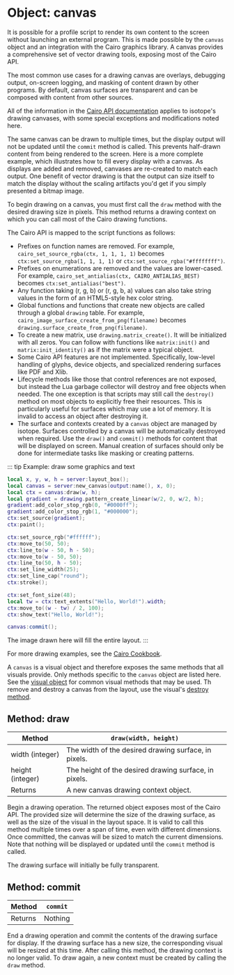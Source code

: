 # Object: canvas

It is possible for a profile script to render its own content to the screen without launching an external program. This is made possible by the `canvas` object and an integration with the Cairo graphics library. A canvas provides a comprehensive set of vector drawing tools, exposing most of the Cairo API.

The most common use cases for a drawing canvas are overlays, debugging output, on-screen logging, and masking of content drawn by other programs. By default, canvas surfaces are transparent and can be composed with content from other sources.

All of the information in the [Cairo API documentation](https://www.cairographics.org/manual/) applies to isotope's drawing canvases, with some special exceptions and modifications noted here.

The same canvas can be drawn to multiple times, but the display output will not be updated until the `commit` method is called. This prevents half-drawn content from being rendered to the screen. Here is a more complete example, which illustrates how to fill every display with a canvas. As displays are added and removed, canvases are re-created to match each output. One benefit of vector drawing is that the output can size itself to match the display without the scaling artifacts you'd get if you simply presented a bitmap image.

To begin drawing on a canvas, you must first call the `draw` method with the desired drawing size in pixels. This method returns a drawing context on which you can call most of the Cairo drawing functions.

The Cairo API is mapped to the script functions as follows:

* Prefixes on function names are removed. For example, `cairo_set_source_rgba(ctx, 1, 1, 1, 1)` becomes `ctx:set_source_rgba(1, 1, 1, 1)` or `ctx:set_source_rgba("#ffffffff")`.
* Prefixes on enumerations are removed and the values are lower-cased. For example, `cairo_set_antialias(ctx, CAIRO_ANTIALIAS_BEST)` becomes `ctx:set_antialias("best")`.
* Any function taking (r, g, b) or (r, g, b, a) values can also take string values in the form of an HTML5-style hex color string.
* Global functions and functions that create new objects are called through a global `drawing` table. For example, `cairo_image_surface_create_from_png(filename)` becomes `drawing.surface_create_from_png(filename)`.
* To create a new matrix, use `drawing.matrix_create()`. It will be initialized with all zeros. You can follow with functions like `matrix:init()` and `matrix:init_identity()` as if the matrix were a typical object.
* Some Cairo API features are not implemented. Specifically, low-level handling of glyphs, device objects, and specialized rendering surfaces like PDF and Xlib.
* Lifecycle methods like those that control references are not exposed, but instead the Lua garbage collector will destroy and free objects when needed. The one exception is that scripts may still call the `destroy()` method on most objects to explicitly free their resources. This is particularly useful for surfaces which may use a lot of memory. It is invalid to access an object after destroying it.
* The surface and contexts created by a `canvas` object are managed by isotope. Surfaces controlled by a canvas will be automatically destroyed when required. Use the `draw()` and `commit()` methods for content that will be displayed on screen. Manual creation of surfaces should only be done for intermediate tasks like masking or creating patterns.

::: tip Example: draw some graphics and text
```lua
local x, y, w, h = server:layout_box();
local canvas = server:new_canvas(output:name(), x, 0);
local ctx = canvas:draw(w, h);
local gradient = drawing.pattern_create_linear(w/2, 0, w/2, h);
gradient:add_color_stop_rgb(0, "#0000ff");
gradient:add_color_stop_rgb(1, "#000000");
ctx:set_source(gradient);
ctx:paint();

ctx:set_source_rgb("#ffffff");
ctx:move_to(50, 50);
ctx:line_to(w - 50, h - 50);
ctx:move_to(w - 50, 50);
ctx:line_to(50, h - 50);
ctx:set_line_width(25);
ctx:set_line_cap("round");
ctx:stroke();

ctx:set_font_size(48);
local tw = ctx:text_extents("Hello, World!").width;
ctx:move_to((w - tw) / 2, 100);
ctx:show_text("Hello, World!");

canvas:commit();
```
The image drawn here will fill the entire layout.
:::

For more drawing examples, see the [Cairo Cookbook](https://www.cairographics.org/cookbook/).

A `canvas` is a visual object and therefore exposes the same methods that all visuals provide. Only methods specific to the `canvas` object are listed here. See the [visual object](./visual) for common visual methods that may be used. Th remove and destroy a canvas from the layout, use the visual's [destroy method](./visual#method-destroy).

## Method: draw

| Method | `draw(width, height)` |
| - | - |
| width (integer) | The width of the desired drawing surface, in pixels. |
| height (integer) | The height of the desired drawing surface, in pixels. |
| Returns | A new canvas drawing context object. |

Begin a drawing operation. The returned object exposes most of the Cairo API. The provided size will determine the size of the drawing surface, as well as the size of the visual in the layout space. It is valid to call this method multiple times over a span of time, even with different dimensions. Once committed, the canvas will be sized to match the current dimensions. Note that nothing will be displayed or updated until the `commit` method is called.

The drawing surface will initially be fully transparent.

## Method: commit

| Method | `commit` |
| - | - |
| Returns | Nothing |

End a drawing operation and commit the contents of the drawing surface for display. If the drawing surface has a new size, the corresponding visual will be resized at this time. After calling this method, the drawing context is no longer valid. To draw again, a new context must be created by calling the `draw` method.
